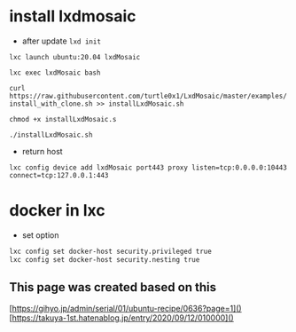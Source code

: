 # install lxdmosaic
- after update
```lxd init```

```lxc launch ubuntu:20.04 lxdMosaic```

```lxc exec lxdMosaic bash```

```curl https://raw.githubusercontent.com/turtle0x1/LxdMosaic/master/examples/install_with_clone.sh >> installLxdMosaic.sh```

```chmod +x installLxdMosaic.s```

```./installLxdMosaic.sh```

- return host

```lxc config device add lxdMosaic port443 proxy listen=tcp:0.0.0.0:10443 connect=tcp:127.0.0.1:443```

# docker in lxc
- set option
```bash
lxc config set docker-host security.privileged true
lxc config set docker-host security.nesting true
```


## This page was created based on this
[https://gihyo.jp/admin/serial/01/ubuntu-recipe/0636?page=1]()
[https://takuya-1st.hatenablog.jp/entry/2020/09/12/010000]()
